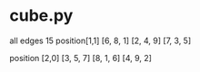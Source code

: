 # cube.py

all edges 15
position[1,1]
[6, 8, 1]
[2, 4, 9]
[7, 3, 5]

position [2,0]
[3, 5, 7]
[8, 1, 6]
[4, 9, 2]
